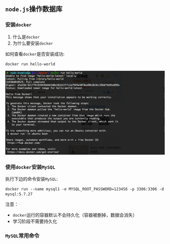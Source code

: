 ## `node.js`操作数据库
### 安装`docker`
1. 什么是`docker`
2. 为什么要安装`docker`

如何查看`docker`是否安装成功:  
```shell script
docker run hello-world
```
![](https://raw.githubusercontent.com/wangkaiwd/drawing-bed/master/docker-install-hello-world.png)

### 使用`docker`安装`MySQL` 
执行下边的命令安装`MySQL`:
```shell script
docker run --name mysql1 -e MYSQL_ROOT_PASSWORD=123456 -p 3306:3306 -d mysql:5.7.27
```

注意：
* `docker`运行的容器默认不会持久化（容器被删掉，数据会消失）
* 学习阶段不需要持久化

### `MySQL`常用命令
